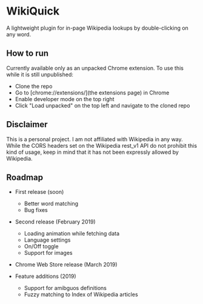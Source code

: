 # WikiQuick

A lightweight plugin for in-page Wikipedia lookups by double-clicking on any word.

## How to run

Currently available only as an unpacked Chrome extension.
To use this while it is still unpublished:
+ Clone the repo
+ Go to [chrome://extensions/](the extensions page) in Chrome
+ Enable developer mode on the top right
+ Click "Load unpacked" on the top left and navigate to the cloned repo

## Disclaimer

This is a personal project. I am not affiliated with Wikipedia in any way. While the CORS headers set on the Wikipedia rest_v1 API do not prohibit this kind of usage, keep in mind that it has not been expressly allowed by Wikipedia.

## Roadmap

+ First release (soon)
  + Better word matching
  + Bug fixes

+ Second release (February 2019)
  + Loading animation while fetching data
  + Language settings
  + On/Off toggle
  + Support for images

+ Chrome Web Store release (March 2019)

+ Feature additions (2019)
  + Support for amibguos definitions
  + Fuzzy matching to Index of Wikipedia articles